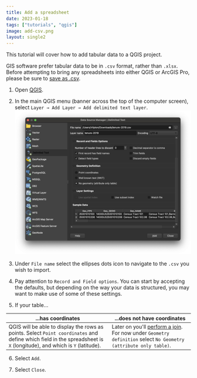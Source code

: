 ```yaml
---
title: Add a spreadsheet
date: 2023-01-18
tags: ["tutorials", "qgis"]
image: add-csv.png
layout: single2
---
```


This tutorial will cover how to add tabular data to a QGIS project.

<div class="alert-warning">GIS software prefer tabular data to be in <code>.csv</code> format, rather than <code>.xlsx</code>. Before attempting to bring any spreadsheets into either QGIS or ArcGIS Pro, please be sure to <a href="https://support.microsoft.com/en-us/office/save-a-workbook-to-text-format-txt-or-csv-3e9a9d6c-70da-4255-aa28-fcacf1f081e6">save as .csv</a>.</div>

1. Open [QGIS](https://harvardmapcollection.github.io/tutorials/qgis/download/).

2. In the main QGIS menu (banner across the top of the computer screen), select `Layer → Add Layer → Add delimited text layer`.
![Screenshot of the add delimited text wizard in QGIS](media/1.png)

3. Under `File name` select the ellipses dots icon to navigate to the `.csv` you wish to import.

4. Pay attention to `Record and Field options`. You can start by accepting the defaults, but depending on the way your data is structured, you may want to make use of some of these settings.

5. If your table...

| ...has coordinates | ...does not have coordinates |
| --- | --- |
| QGIS will be able to display the rows as points. Select `Point coordinates` and define which field in the spreadsheet is `X` (longitude), and which is `Y` (latitude).| Later on you'll [perform a join](/tutorials/census-data-primer/perform-a-table-join/). For now under `Geometry definition` select `No Geometry (attribute only table)`. |


6. Select `Add`.

7. Select `Close`.